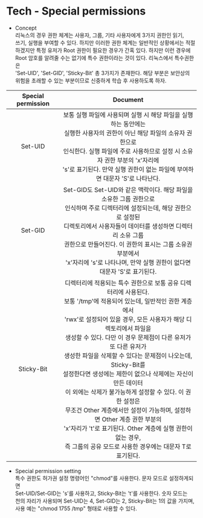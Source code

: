 Tech - Special permissions
===============
- Concept<br>
리눅스의 경우 권한 체계는 사용자, 그룹, 기타 사용자에게 3가지 권한인 읽기,<br>
쓰기, 실행을 부여할 수 있다. 하지만 이러한 권한 체계는 일반적인 상황에서는
적절하겠지만 특정 유저가 Root 권한이 필요한 경우가 간혹 있다. 하지만 이런 경우에<br>
Root 암호를 알려줄 수는 없기에 특수 권한이라는 것이 있다. 리눅스에서 특수권한은<br>
'Set-UID', 'Set-GID', 'Sticky-Bit' 총 3가지가 존재한다. 해당 부분은 보안상의<br>
위험을 초래할 수 있는 부분이므로 신중하게 학습 후 사용하도록 하자.<br>

| Special permission | Document |
|--------------------|----------|
| <center>Set-UID</center> | <center>보통 실행 파일에 사용되며 실행 시 해당 파일을 실행하는 동안에는<br>실행한 사용자의 권한이 아닌 해당 파일의 소유자 권한으로<br> 인식한다. 실행 파일에 주로 사용하므로 설정 시 소유자 권한 부분의 'x'자리에<br> 's'로 표기된다. 만약 실행 권한이 없는 파일에 부여하면 대문자 'S'로 나타난다.</center> |
| <center>Set-GID</center> | <center>Set-GID도 Set-UID와 같은 맥락이다. 해당 파일을 소유한 그룹 권한으로<br>인식하며 주로 디렉터리에 설정되는데, 해당 권한으로 설정된<br> 디렉토리에서 사용자들이 데이터를 생성하면 디렉터리 소유 그룹<br>권한으로 만들어진다. 이 권한의 표시는 그룹 소유권 부분에서<br>'x'자리에 's'로 나타나며, 만약 실행 권한이 없다면 대문자 'S'로 표기된다.</center> |
| <center>Sticky-Bit</center> | <center>디렉터리에 적용되는 특수 권한으로 보통 공유 디렉터리에 사용된다.<br> 보통 '/tmp'에 적용되어 있는데, 일반적인 권한 계층에서<br> 'rwx'로 설정되어 있을 경우, 모든 사용자가 해당 디렉토리에서 파일을<br>생성할 수 있다. 다만 이 경우 문제점이 다른 유저가 또 다른 유저가 <br>생성한 파일을 삭제할 수 있다는 문제점이 나오는데, Sticky-Bit를<br> 설정한다면 생성에는 제한이 없으나 삭제에는 자신이 만든 데이터<br>이 외에는 삭제가 불가능하게 설정할 수 있다. 이 권한 설정은<br> 무조건 Other 계층에서만 설정이 가능하며, 설정하면 Other 계층 권한 부분의<br>'x'자리가 't'로 표기된다. Other 계층에 실행 권한이 없는 경우,<br>즉 그룹의 공유 모드로 사용한 경우에는 대문자 T로 표기된다.</center> |

- Special permission setting<br>
특수 권한도 허가권 설정 명령어인 "chmod"를 사용한다. 문자 모드로 설정하게되면<br>
Set-UID/Set-GID는 's'를 사용하고, Sticky-Bit는 't'를 사용한다. 숫자 모드는<br>
천의 자리가 사용되며 Set-UID는 4, Set-GID는 2, Sticky-Bit는 1의 값을 가지며,<br>
사용 예는 "chmod 1755 /tmp" 형태로 사용할 수 있다.